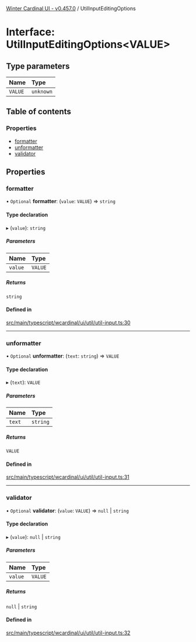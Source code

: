 [Winter Cardinal UI - v0.457.0](../index.md) / UtilInputEditingOptions

# Interface: UtilInputEditingOptions\<VALUE\>

## Type parameters

| Name | Type |
| :------ | :------ |
| `VALUE` | `unknown` |

## Table of contents

### Properties

- [formatter](UtilInputEditingOptions.md#formatter)
- [unformatter](UtilInputEditingOptions.md#unformatter)
- [validator](UtilInputEditingOptions.md#validator)

## Properties

### formatter

• `Optional` **formatter**: (`value`: `VALUE`) => `string`

#### Type declaration

▸ (`value`): `string`

##### Parameters

| Name | Type |
| :------ | :------ |
| `value` | `VALUE` |

##### Returns

`string`

#### Defined in

[src/main/typescript/wcardinal/ui/util/util-input.ts:30](https://github.com/winter-cardinal/winter-cardinal-ui/blob/v0.457.0/src/main/typescript/wcardinal/ui/util/util-input.ts#L30)

___

### unformatter

• `Optional` **unformatter**: (`text`: `string`) => `VALUE`

#### Type declaration

▸ (`text`): `VALUE`

##### Parameters

| Name | Type |
| :------ | :------ |
| `text` | `string` |

##### Returns

`VALUE`

#### Defined in

[src/main/typescript/wcardinal/ui/util/util-input.ts:31](https://github.com/winter-cardinal/winter-cardinal-ui/blob/v0.457.0/src/main/typescript/wcardinal/ui/util/util-input.ts#L31)

___

### validator

• `Optional` **validator**: (`value`: `VALUE`) => ``null`` \| `string`

#### Type declaration

▸ (`value`): ``null`` \| `string`

##### Parameters

| Name | Type |
| :------ | :------ |
| `value` | `VALUE` |

##### Returns

``null`` \| `string`

#### Defined in

[src/main/typescript/wcardinal/ui/util/util-input.ts:32](https://github.com/winter-cardinal/winter-cardinal-ui/blob/v0.457.0/src/main/typescript/wcardinal/ui/util/util-input.ts#L32)
